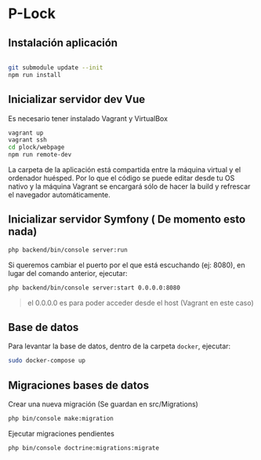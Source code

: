 # P-Lock

## Instalación aplicación

```bash

git submodule update --init
npm run install

```

## Inicializar servidor dev Vue

Es necesario tener instalado Vagrant y VirtualBox

```bash
vagrant up
vagrant ssh
cd plock/webpage
npm run remote-dev
```

La carpeta de la aplicación está compartida entre la máquina virtual y el ordenador huésped. Por lo que
el código se puede editar desde tu OS nativo y la máquina Vagrant se encargará sólo de hacer la build
y refrescar el navegador automáticamente.

## Inicializar servidor Symfony ( De momento esto nada)

```bash
php backend/bin/console server:run
```

Si queremos cambiar el puerto por el que está escuchando (ej: 8080), en lugar del comando anterior, ejecutar:

```bash
php backend/bin/console server:start 0.0.0.0:8080
```
> el 0.0.0.0 es para poder acceder desde el host (Vagrant en este caso)

## Base de datos

Para levantar la base de datos, dentro de la carpeta `docker`, ejecutar:

```bash
sudo docker-compose up
```


## Migraciones bases de datos
Crear una nueva migración (Se guardan en src/Migrations)
```bash
php bin/console make:migration
```

Ejecutar migraciones pendientes
```bash
php bin/console doctrine:migrations:migrate
```